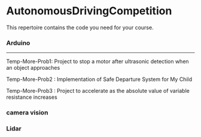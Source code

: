 # AutonomousDrivingCompetition

This repertoire contains the code you need for your course.
### Arduino
---------
Temp-More-Prob1: Project to stop a motor after ultrasonic detection when an object approaches

Temp-More-Prob2 : Implementation of Safe Departure System for My Child

Temp-More-Prob3 : Project to accelerate as the absolute value of variable resistance increases

### camera vision
### Lidar
